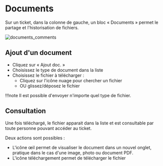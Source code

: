 # Documents

Sur un ticket, dans la colonne de gauche, un bloc « Documents » permet le partage et l'historisation de fichiers.

![documents_comments](assets/documents_comments.png)

## Ajout d'un document

- Cliquez sur « Ajout doc. »
- Choisissez le type de document dans la liste
- Choisissez le fichier à télécharger :
    - Cliquez sur l'icône nuage pour chercher un fichier
    - OU glissez/déposez le fichier

!!!note
    Il est possible d'envoyer n'importe quel type de fichier.


## Consultation
Une fois téléchargé, le fichier apparait dans la liste et est consultable par toute personne pouvant accéder au ticket.

Deux actions sont possibles :

* L'icône œil permet de visualiser le document dans un nouvel onglet, pratique dans le cas d'une image, photo ou document PDF.
* L'icône téléchargement permet de télécharger le fichier
